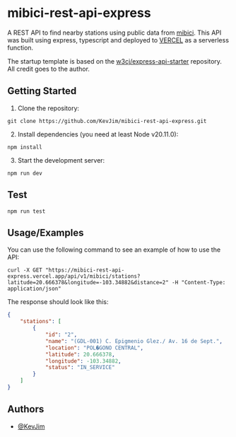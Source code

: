# mibici-rest-api-express

A REST API to find nearby stations using public data from [mibici](https://www.mibici.net/es/datos-abiertos/). This API was built using express, typescript and deployed to [VERCEL](https://vercel.com/docs/functions) as a serverless function.

The startup template is based on the [w3cj/express-api-starter](https://github.com/w3cj/express-api-starter.git) repository. All credit goes to the author.

## Getting Started

1. Clone the repository:

```
git clone https://github.com/KevJim/mibici-rest-api-express.git
```

2. Install dependencies (you need at least Node v20.11.0):

```
npm install
```

3. Start the development server:

```
npm run dev
```

## Test

```
npm run test
```

## Usage/Examples

You can use the following command to see an example of how to use the API:

```shell
curl -X GET "https://mibici-rest-api-express.vercel.app/api/v1/mibici/stations?latitude=20.666378&longitude=-103.34882&distance=2" -H "Content-Type: application/json"
```

The response should look like this:

```json
{
    "stations": [
        {
            "id": "2",
            "name": "(GDL-001) C. Epigmenio Glez./ Av. 16 de Sept.",
            "location": "POL�GONO CENTRAL",
            "latitude": 20.666378,
            "longitude": -103.34882,
            "status": "IN_SERVICE"
        }
    ]
}
```

## Authors

-   [@KevJim](https://github.com/KevJim)
